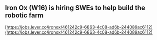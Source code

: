 ## Iron Ox (W16) is hiring SWEs to help build the robotic farm
  
  [https://jobs.lever.co/ironox/461242c9-6863-4c08-ad6b-244089ac6112](https://jobs.lever.co/ironox/461242c9-6863-4c08-ad6b-244089ac6112)